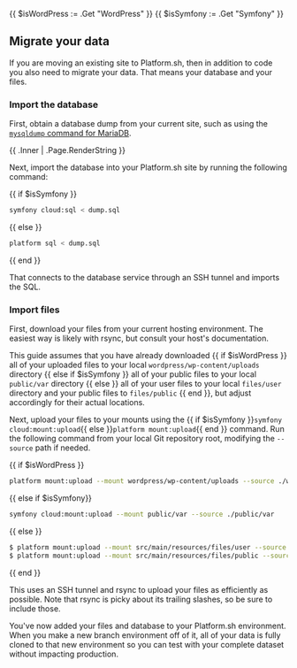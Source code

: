 {{ $isWordPress := .Get "WordPress" }}
{{ $isSymfony := .Get "Symfony" }}
## Migrate your data

If you are moving an existing site to Platform.sh, then in addition to code you also need to migrate your data.
That means your database and your files.

### Import the database

First, obtain a database dump from your current site,
such as using the [`mysqldump` command for MariaDB](https://mariadb.com/kb/en/mysqldump/).

{{ .Inner | .Page.RenderString }}

Next, import the database into your Platform.sh site by running the following command:

{{ if $isSymfony }}
```bash
symfony cloud:sql < dump.sql
```
{{ else }}
```bash
platform sql < dump.sql
```
{{ end }}

That connects to the database service through an SSH tunnel and imports the SQL.

### Import files

First, download your files from your current hosting environment.
The easiest way is likely with rsync, but consult your host's documentation.

This guide assumes that you have already downloaded {{ if $isWordPress }}
all of your uploaded files to your local `wordpress/wp-content/uploads` directory
{{ else if $isSymfony }}
all of your public files to your local `public/var` directory
{{ else }}
all of your user files to your local `files/user` directory and your public files to `files/public`
{{ end }}, but adjust accordingly for their actual locations.

Next, upload your files to your mounts
using the {{ if $isSymfony }}`symfony cloud:mount:upload`{{ else }}`platform mount:upload`{{ end }} command.
Run the following command from your local Git repository root,
modifying the `--source` path if needed.

{{ if $isWordPress }}
```bash
platform mount:upload --mount wordpress/wp-content/uploads --source ./wordpress/wp-content/uploads
```
{{ else if $isSymfony}}
```bash
symfony cloud:mount:upload --mount public/var --source ./public/var
```
{{ else }}
```bash
$ platform mount:upload --mount src/main/resources/files/user --source ./files/user
$ platform mount:upload --mount src/main/resources/files/public --source ./files/public
```
{{ end }}


This uses an SSH tunnel and rsync to upload your files as efficiently as possible.
Note that rsync is picky about its trailing slashes, so be sure to include those.

You've now added your files and database to your Platform.sh environment.
When you make a new branch environment off of it,
all of your data is fully cloned to that new environment
so you can test with your complete dataset without impacting production.
